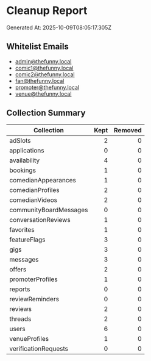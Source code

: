 # Cleanup Report

Generated At: 2025-10-09T08:05:17.305Z

## Whitelist Emails
- admin@thefunny.local
- comic1@thefunny.local
- comic2@thefunny.local
- fan@thefunny.local
- promoter@thefunny.local
- venue@thefunny.local

## Collection Summary
| Collection | Kept | Removed |
| --- | ---: | ---: |
| adSlots | 2 | 0 |
| applications | 0 | 0 |
| availability | 4 | 0 |
| bookings | 1 | 0 |
| comedianAppearances | 1 | 0 |
| comedianProfiles | 2 | 0 |
| comedianVideos | 2 | 0 |
| communityBoardMessages | 0 | 0 |
| conversationReviews | 1 | 0 |
| favorites | 1 | 0 |
| featureFlags | 3 | 0 |
| gigs | 3 | 0 |
| messages | 3 | 0 |
| offers | 2 | 0 |
| promoterProfiles | 1 | 0 |
| reports | 0 | 0 |
| reviewReminders | 0 | 0 |
| reviews | 2 | 0 |
| threads | 2 | 0 |
| users | 6 | 0 |
| venueProfiles | 1 | 0 |
| verificationRequests | 0 | 0 |

